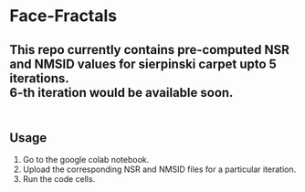 # Face-Fractals
This repo currently contains pre-computed NSR and NMSID values for sierpinski carpet upto 5 iterations.
<br>
6-th iteration would be available soon.
<br><br>
---

## Usage

1. Go to the google colab notebook.
2. Upload the corresponding NSR and NMSID files for a particular iteration.
3. Run the code cells.
